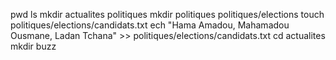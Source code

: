 pwd
ls
mkdir actualites politiques
mkdir politiques politiques/elections
touch politiques/elections/candidats.txt
ech "Hama Amadou, Mahamadou Ousmane, Ladan Tchana" >> politiques/elections/candidats.txt
cd actualites
mkdir buzz